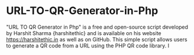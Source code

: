 # URL-TO-QR-Generator-in-Php
"URL TO QR Generator in Php" is a free and open-source script developed by Harshit Sharma {harshitethic} and is available on his website https://harshitethic.in as well as on GitHub. This simple script allows users to generate a QR code from a URL using the PHP QR code library. I
